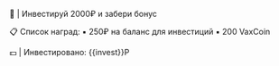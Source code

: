 💸 | Инвестируй 2000₽ и забери бонус

📋 Список наград:
▪️ 250₽ на баланс для инвестиций
▪️ 200 VaxCoin

💵 | Инвестировано: {{invest}}Р